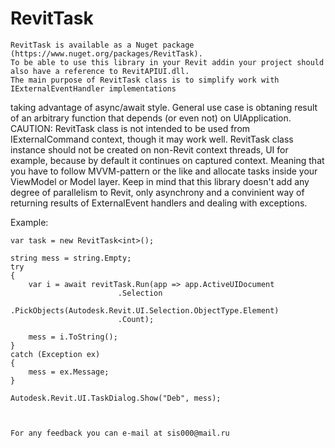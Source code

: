 # RevitTask

	RevitTask is available as a Nuget package (https://www.nuget.org/packages/RevitTask).
	To be able to use this library in your Revit addin your project should also have a reference to RevitAPIUI.dll.
	The main purpose of RevitTask class is to simplify work with IExternalEventHandler implementations
taking advantage of async/await style.
	General use case is obtaning result of an arbitrary function that depends (or even not) on UIApplication.
	CAUTION: RevitTask class is not intended to be used from IExternalCommand context, though it may work well.
RevitTask class instance should not be created on non-Revit context threads, UI for example, because 
by default it continues on captured context. Meaning that you have to follow MVVM-pattern or the like 
and allocate tasks inside your ViewModel or Model layer.
	Keep in mind that this library doesn't add any degree of parallelism to Revit, only asynchrony and 
a convinient way of returning results of ExternalEvent handlers and dealing with exceptions.

Example:

    var task = new RevitTask<int>();

    string mess = string.Empty;
    try
    {
        var i = await revitTask.Run(app => app.ActiveUIDocument
                            .Selection
                            .PickObjects(Autodesk.Revit.UI.Selection.ObjectType.Element)
                            .Count);

        mess = i.ToString();
    }
    catch (Exception ex)
    {
        mess = ex.Message;
    }

    Autodesk.Revit.UI.TaskDialog.Show("Deb", mess);



	For any feedback you can e-mail at sis000@mail.ru